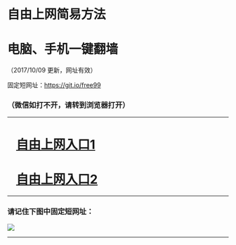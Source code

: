 ﻿# 自由上网简易方法

# 电脑、手机一键翻墙

（2017/10/09 更新，网址有效）

固定短网址：https://git.io/free99

### （微信如打不开，请转到浏览器打开）


***





# &nbsp;&nbsp; <a href="http://ft2638219757.fwq-tz-1001.info/fwqtz01.html?t=100900121087 " target="_blank">自由上网入口1</a>
# &nbsp;&nbsp; <a href="http://ft2778511185.fwq-tz-1002.info/fwqtz02.html?t=10090011958 " target="_blank">自由上网入口2</a>
***

### 请记住下图中固定短网址：

<img src="https://s3-us-west-2.amazonaws.com/fwq-1001/yjfq-20170905okok.png" /> 


***

